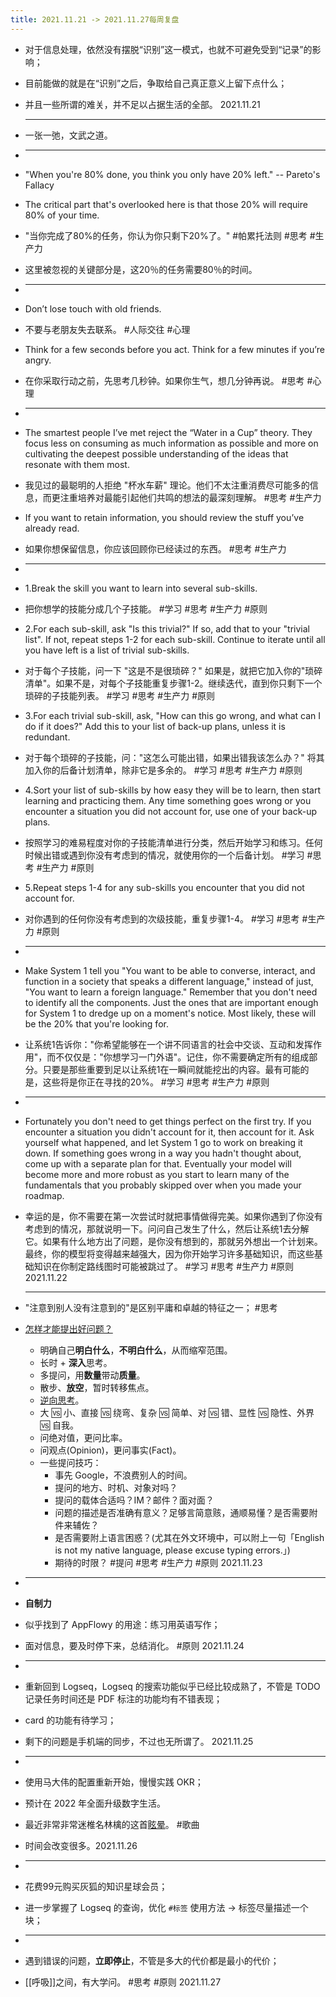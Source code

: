 ```yaml
---
title: 2021.11.21 -> 2021.11.27每周复盘
---
```


- 对于信息处理，依然没有摆脱“识别”这一模式，也就不可避免受到“记录”的影响；
- 目前能做的就是在“识别”之后，争取给自己真正意义上留下点什么；
- 并且一些所谓的难关，并不足以占据生活的全部。 2021.11.21
  
  ---
- 一张一弛，文武之道。
-
  ---
- "When you're 80% done, you think you only have 20% left." -- Pareto's Fallacy
- The critical part that's overlooked here is that those 20% will require 80% of your time.
- "当你完成了80%的任务，你认为你只剩下20%了。" #帕累托法则 #思考 #生产力
- 这里被忽视的关键部分是，这20％的任务需要80％的时间。
-
  ---
- Don’t lose touch with old friends.
- 不要与老朋友失去联系。 #人际交往 #心理
- Think for a few seconds before you act. Think for a few minutes if you’re angry.
- 在你采取行动之前，先思考几秒钟。如果你生气，想几分钟再说。 #思考 #心理
-
  ---
- The smartest people I’ve met reject the “Water in a Cup” theory. They focus less on consuming as much information as possible and more on cultivating the deepest possible understanding of the ideas that resonate with them most.
- 我见过的最聪明的人拒绝 "杯水车薪" 理论。他们不太注重消费尽可能多的信息，而更注重培养对最能引起他们共鸣的想法的最深刻理解。 #思考 #生产力
- If you want to retain information, you should review the stuff you’ve already read.
- 如果你想保留信息，你应该回顾你已经读过的东西。 #思考 #生产力
-
  ---
- 1.Break the skill you want to learn into several sub-skills.
- 把你想学的技能分成几个子技能。 #学习 #思考 #生产力 #原则
- 2.For each sub-skill, ask "Is this trivial?" If so, add that to your "trivial list". If not, repeat steps 1-2 for each sub-skill. Continue to iterate until all you have left is a list of trivial sub-skills.
- 对于每个子技能，问一下 "这是不是很琐碎？" 如果是，就把它加入你的"琐碎清单"。如果不是，对每个子技能重复步骤1-2。继续迭代，直到你只剩下一个琐碎的子技能列表。 #学习 #思考 #生产力 #原则
- 3.For each trivial sub-skill, ask, "How can this go wrong, and what can I do if it does?" Add this to your list of back-up plans, unless it is redundant.
- 对于每个琐碎的子技能，问："这怎么可能出错，如果出错我该怎么办？" 将其加入你的后备计划清单，除非它是多余的。 #学习 #思考 #生产力 #原则
- 4.Sort your list of sub-skills by how easy they will be to learn, then start learning and practicing them. Any time something goes wrong or you encounter a situation you did not account for, use one of your back-up plans.
- 按照学习的难易程度对你的子技能清单进行分类，然后开始学习和练习。任何时候出错或遇到你没有考虑到的情况，就使用你的一个后备计划。 #学习 #思考 #生产力 #原则
- 5.Repeat steps 1-4 for any sub-skills you encounter that you did not account for.
- 对你遇到的任何你没有考虑到的次级技能，重复步骤1-4。 #学习 #思考 #生产力 #原则
-
  ---
- Make System 1 tell you "You want to be able to converse, interact, and function in a society that speaks a different language," instead of just, "You want to learn a foreign language." Remember that you don't need to identify all the components. Just the ones that are important enough for System 1 to dredge up on a moment's notice. Most likely, these will be the 20% that you're looking for.
- 让系统1告诉你："你希望能够在一个讲不同语言的社会中交谈、互动和发挥作用"，而不仅仅是："你想学习一门外语"。记住，你不需要确定所有的组成部分。只要是那些重要到足以让系统1在一瞬间就能挖出的内容。最有可能的是，这些将是你正在寻找的20%。 #学习 #思考 #生产力 #原则
-
  ---
- Fortunately you don't need to get things perfect on the first try. If you encounter a situation you didn't account for it, then account for it. Ask yourself what happened, and let System 1 go to work on breaking it down. If something goes wrong in a way you hadn't thought about, come up with a separate plan for that. Eventually your model will become more and more robust as you start to learn many of the fundamentals that you probably skipped over when you made your roadmap.
- 幸运的是，你不需要在第一次尝试时就把事情做得完美。如果你遇到了你没有考虑到的情况，那就说明一下。问问自己发生了什么，然后让系统1去分解它。如果有什么地方出了问题，是你没有想到的，那就另外想出一个计划来。最终，你的模型将变得越来越强大，因为你开始学习许多基础知识，而这些基础知识在你制定路线图时可能被跳过了。 #学习 #思考 #生产力 #原则 2021.11.22
  
  ---
- "注意到别人没有注意到的"是区别平庸和卓越的特征之一； #思考
- [怎样才能提出好问题？](https://www.notion.so/59f6e6b8bb86428698ffe68610514c99)
	- 明确自己**明白什么**，**不明白什么**，从而缩窄范围。
	- 长时 + **深入**思考。
	- 多提问，用**数量**带动**质量**。
	- 散步、**放空**，暂时转移焦点。
	- [逆向思考](https://www.notion.so/4f59e30a61c54ad5b7ca0aa344787e4b?v=6c14bb78cdf7405090d11574a80bf5b6)。
	- 大 🆚 小、直接 🆚 绕弯、复杂 🆚 简单、对 🆚 错、显性 🆚 隐性、外界 🆚 自我。
	- 问绝对值，更问比率。
	- 问观点(Opinion)，更问事实(Fact)。
	- 一些提问技巧：
		- 事先 Google，不浪费别人的时间。
		- 提问的地方、时机、对象对吗？
		- 提问的载体合适吗？IM？邮件？面对面？
		- 问题的描述是否准确有意义？足够言简意赅，通顺易懂？是否需要附件来辅佐？
		- 是否需要附上语言困惑？(尤其在外文环境中，可以附上一句「English is not my native language, please excuse typing errors.」)
		- 期待的时限？ #提问 #思考 #生产力 #原则 2021.11.23
-
  ---
- **自制力**
- 似乎找到了 AppFlowy 的用途：练习用英语写作；
- 面对信息，要及时停下来，总结消化。 #原则 2021.11.24
-
  ---
- 重新回到 Logseq，Logseq 的搜索功能似乎已经比较成熟了，不管是 TODO 记录任务时间还是 PDF 标注的功能均有不错表现；
- card 的功能有待学习；
- 剩下的问题是手机端的同步，不过也无所谓了。 2021.11.25
-
  ---
- 使用马大伟的配置重新开始，慢慢实践 OKR；
- 预计在 2022 年全面升级数字生活。
- 最近非常非常迷椎名林檎的这首[眩晕](https://www.bilibili.com/video/BV1x44y16731)。 #歌曲
- 时间会改变很多。2021.11.26
-
  ---
- 花费99元购买灰狐的知识星球会员；
- 进一步掌握了 Logseq 的查询，优化 `#标签` 使用方法 -> 标签尽量描述一个块；
-
  ---
- 遇到错误的问题，**立即停止**，不管是多大的代价都是最小的代价；
- [[呼吸]]之间，有大学问。 #思考 #原则 2021.11.27